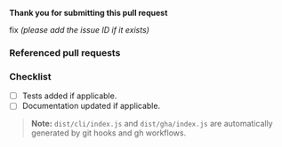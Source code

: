 **Thank you for submitting this pull request**

fix _(please add the issue ID if it exists)_

### Referenced pull requests

<!-- Add URLs of all referenced pull requests if they exist. This is only required when making
changes that span multiple kiegroup repositories and depend on each other. -->
<!-- Example:
- https://github.com/kiegroup/droolsjbpm-build-bootstrap/pull/1234
- https://github.com/kiegroup/drools/pull/3000
- https://github.com/kiegroup/optaplanner/pull/899
- etc.
-->

### Checklist
- [ ] Tests added if applicable.
- [ ] Documentation updated if applicable.

> **Note:** `dist/cli/index.js` and `dist/gha/index.js` are automatically generated by git hooks and gh workflows.
